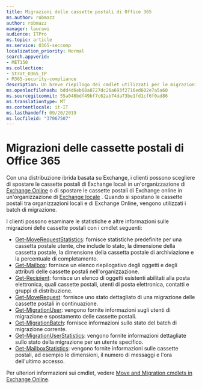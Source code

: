 ```yaml
---
title: Migrazioni delle cassette postali di Office 365
ms.author: robmazz
author: robmazz
manager: laurawi
audience: ITPro
ms.topic: article
ms.service: O365-seccomp
localization_priority: Normal
search.appverid:
- MET150
ms.collection:
- Strat_O365_IP
- M365-security-compliance
description: Un breve riepilogo dei cmdlet utilizzati per le migrazioni delle cassette postali di Office 365.
ms.openlocfilehash: bdd4d6eb68a8727dc26a693f2716ed602e7a5a60
ms.sourcegitcommit: 55a046bdf49bf7c62ab74da73be1fd1cf6f0ad86
ms.translationtype: MT
ms.contentlocale: it-IT
ms.lasthandoff: 09/20/2019
ms.locfileid: "37067507"
---
```

# <a name="office-365-mailbox-migrations"></a>Migrazioni delle cassette postali di Office 365
Con una distribuzione ibrida basata su Exchange, i clienti possono scegliere di spostare le cassette postali di Exchange locali in un'organizzazione di [Exchange Online](https://docs.microsoft.com/Exchange/exchange-online) o di spostare le cassette postali di Exchange online in un'organizzazione di [Exchange locale](https://docs.microsoft.com/Exchange/exchange-server) . Quando si spostano le cassette postali tra organizzazioni locali e di Exchange Online, vengono utilizzati i batch di migrazione.

I clienti possono esaminare le statistiche e altre informazioni sulle migrazioni delle cassette postali con i cmdlet seguenti:

- [Get-MoveRequestStatistics](https://docs.microsoft.com/powershell/module/exchange/move-and-migration/Get-MoveRequestStatistics?view=exchange-ps): fornisce statistiche predefinite per una cassetta postale utente, che include lo stato, la dimensione della cassetta postale, la dimensione della cassetta postale di archiviazione e la percentuale di completamento.
- [Get-Mailbox](https://docs.microsoft.com/powershell/module/exchange/mailboxes/Get-Mailbox?view=exchange-ps
): fornisce un elenco riepilogativo degli oggetti e degli attributi delle cassette postali nell'organizzazione.
- [Get-Recipient](https://docs.microsoft.com/powershell/module/exchange/users-and-groups/Get-Recipient?view=exchange-ps): fornisce un elenco di oggetti esistenti abilitati alla posta elettronica, quali cassette postali, utenti di posta elettronica, contatti e gruppi di distribuzione.
- [Get-MoveRequest](https://docs.microsoft.com/powershell/module/exchange/move-and-migration/Get-MoveRequest?view=exchange-ps): fornisce uno stato dettagliato di una migrazione delle cassette postali in continuazione.
- [Get-MigrationUser](https://docs.microsoft.com/powershell/module/exchange/move-and-migration/Get-MigrationUser?view=exchange-ps): vengono fornite informazioni sugli utenti di migrazione e spostamento delle cassette postali.
- [Get-MigrationBatch](https://docs.microsoft.com/powershell/module/exchange/move-and-migration/Get-MigrationBatch?view=exchange-ps): fornisce informazioni sullo stato del batch di migrazione corrente.
- [Get-MigrationUserStatistics](https://docs.microsoft.com/powershell/module/exchange/move-and-migration/Get-MigrationUserStatistics?view=exchange-ps): vengono fornite informazioni dettagliate sullo stato della migrazione per un utente specifico.
- [Get-MailboxStatistics](https://docs.microsoft.com/powershell/module/exchange/mailboxes/Get-MailboxStatistics?view=exchange-ps): vengono fornite informazioni sulle cassette postali, ad esempio le dimensioni, il numero di messaggi e l'ora dell'ultimo accesso.

Per ulteriori informazioni sui cmdlet, vedere [Move and Migration cmdlets in Exchange Online](https://docs.microsoft.com/powershell/exchange/exchange-online/exchange-online-powershell?view=exchange-ps).
